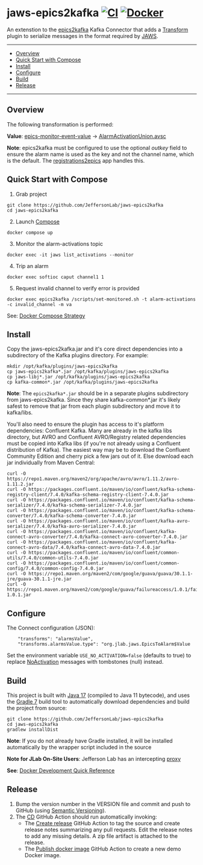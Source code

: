 # jaws-epics2kafka [![CI](https://github.com/JeffersonLab/jaws-epics2kafka/actions/workflows/ci.yaml/badge.svg)](https://github.com/JeffersonLab/jaws-epics2kafka/actions/workflows/ci.yaml) [![Docker](https://img.shields.io/docker/v/jeffersonlab/jaws-epics2kafka?sort=semver&label=DockerHub)](https://hub.docker.com/r/jeffersonlab/jaws-epics2kafka)
An extenstion to the [epics2kafka](https://github.com/JeffersonLab/epics2kafka) Kafka Connector that adds a [Transform](https://kafka.apache.org/documentation.html#connect_transforms) plugin to serialize messages in the format required by [JAWS](https://github.com/JeffersonLab/jaws).

---
- [Overview](https://github.com/JeffersonLab/jaws-epics2kafka#overview)
- [Quick Start with Compose](https://github.com/JeffersonLab/jaws-epics2kafka#quick-start-with-compose)
- [Install](https://github.com/JeffersonLab/jaws-epics2kafka#install)
- [Configure](https://github.com/JeffersonLab/jaws-epics2kafka#configure)  
- [Build](https://github.com/JeffersonLab/jaws-epics2kafka#build)
- [Release](https://github.com/JeffersonLab/jaws-epics2kafka#release)
---

## Overview
The following transformation is performed:

**Value**: [epics-monitor-event-value](https://github.com/JeffersonLab/epics2kafka/blob/2e30d5bcbadfc5e891999b18f170e4d8b243bbf2/src/main/java/org/jlab/kafka/connect/CASourceTask.java#L50-L61) -> [AlarmActivationUnion.avsc](https://github.com/JeffersonLab/jaws-libj/blob/main/src/main/avro/AlarmActivationUnion.avsc)

**Note**: epics2kafka must be configured to use the optional _outkey_ field to ensure the alarm name is used as the key and not the channel name, which is the default.  The [registrations2epics](https://github.com/JeffersonLab/registrations2epics) app handles this.

## Quick Start with Compose 
1. Grab project
```
git clone https://github.com/JeffersonLab/jaws-epics2kafka
cd jaws-epics2kafka
```
2. Launch [Compose](https://github.com/docker/compose)
```
docker compose up
```
3. Monitor the alarm-activations topic
```
docker exec -it jaws list_activations --monitor
```
4. Trip an alarm
```
docker exec softioc caput channel1 1
```
5. Request invalid channel to verify error is provided
```
docker exec epics2kafka /scripts/set-monitored.sh -t alarm-activations -c invalid_channel -m va
```


See: [Docker Compose Strategy](https://gist.github.com/slominskir/a7da801e8259f5974c978f9c3091d52c)

## Install
Copy the jaws-epics2kafka.jar and it's core direct dependencies into a subdirectory of the Kafka plugins directory.  For example:
```
mkdir /opt/kafka/plugins/jaws-epics2kafka
cp jaws-epics2kafka*.jar /opt/kafka/plugins/jaws-epics2kafka
cp jaws-libj*.jar /opt/kafka/plugins/jaws-epics2kafka
cp kafka-common*.jar /opt/kafka/plugins/jaws-epics2kafka
```
**Note**: The `epics2kafka*.jar` should be in a separate plugins subdirectory from jaws-epics2kafka.  Since they share kafka-common*.jar it's likely safest to remove that jar from each plugin subdirectory and move it to kafka/libs.

You'll also need to ensure the plugin has access to it's platform dependencies: Confluent Kafka. Many are already in the kafka libs directory, but AVRO and Confluent AVRO/Registry related dependencies must be copied into Kafka libs (if you're not already using a Confluent distribution of Kafka).  The easiest way may be to download the Confluent Community Edition and cherry pick a few jars out of it.  Else download each jar individually from Maven Central:
```
curl -O https://repo1.maven.org/maven2/org/apache/avro/avro/1.11.2/avro-1.11.2.jar
curl -O https://packages.confluent.io/maven/io/confluent/kafka-schema-registry-client/7.4.0/kafka-schema-registry-client-7.4.0.jar
curl -O https://packages.confluent.io/maven/io/confluent/kafka-schema-serializer/7.4.0/kafka-schema-serializer-7.4.0.jar
curl -O https://packages.confluent.io/maven/io/confluent/kafka-schema-converter/7.4.0/kafka-schema-converter-7.4.0.jar
curl -O https://packages.confluent.io/maven/io/confluent/kafka-avro-serializer/7.4.0/kafka-avro-serializer-7.4.0.jar
curl -O https://packages.confluent.io/maven/io/confluent/kafka-connect-avro-converter/7.4.0/kafka-connect-avro-converter-7.4.0.jar
curl -O https://packages.confluent.io/maven/io/confluent/kafka-connect-avro-data/7.4.0/kafka-connect-avro-data-7.4.0.jar
curl -O https://packages.confluent.io/maven/io/confluent/common-utils/7.4.0/common-utils-7.4.0.jar
curl -O https://packages.confluent.io/maven/io/confluent/common-config/7.4.0/common-config-7.4.0.jar
curl -O https://repo1.maven.org/maven2/com/google/guava/guava/30.1.1-jre/guava-30.1.1-jre.jar
curl -O https://repo1.maven.org/maven2/com/google/guava/failureaccess/1.0.1/failureaccess-1.0.1.jar
```

## Configure
The Connect configuration (JSON):
```
    "transforms": "alarmsValue",
    "transforms.alarmsValue.type": "org.jlab.jaws.EpicsToAlarm$Value
```

Set the environment variable `USE_NO_ACTIVATION=false` (defaults to true) to replace [NoActivation](https://github.com/JeffersonLab/jaws-libp/blob/627b07af785723a399400f5e79a007d7bd6839eb/src/jaws_libp/avro/schemas/AlarmActivationUnion.avsc#L103-L108) messages with tombstones (null) instead. 

## Build
This project is built with [Java 17](https://adoptium.net/) (compiled to Java 11 bytecode), and uses the [Gradle 7](https://gradle.org/) build tool to automatically download dependencies and build the project from source:

```
git clone https://github.com/JeffersonLab/jaws-epics2kafka
cd jaws-epics2kafka
gradlew installDist
```
**Note**: If you do not already have Gradle installed, it will be installed automatically by the wrapper script included in the source

**Note for JLab On-Site Users**: Jefferson Lab has an intercepting [proxy](https://gist.github.com/slominskir/92c25a033db93a90184a5994e71d0b78)

**See**: [Docker Development Quick Reference](https://gist.github.com/slominskir/a7da801e8259f5974c978f9c3091d52c#development-quick-reference)

## Release
1. Bump the version number in the VERSION file and commit and push to GitHub (using [Semantic Versioning](https://semver.org/)).
2. The [CD](https://github.com/JeffersonLab/jaws-epics2kafka/blob/main/.github/workflows/cd.yaml) GitHub Action should run automatically invoking:
    - The [Create release](https://github.com/JeffersonLab/java-workflows/blob/main/.github/workflows/gh-release.yaml) GitHub Action to tag the source and create release notes summarizing any pull requests.   Edit the release notes to add any missing details.  A zip file artifact is attached to the release.
    - The [Publish docker image](https://github.com/JeffersonLab/container-workflows/blob/main/.github/workflows/docker-publish.yaml) GitHub Action to create a new demo Docker image.

